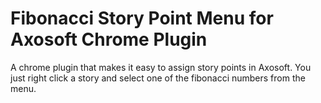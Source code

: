 # Fibonacci Story Point Menu for Axosoft Chrome Plugin
A chrome plugin that makes it easy to assign story points in Axosoft. You just right click a story and select one of the fibonacci numbers from the menu.
